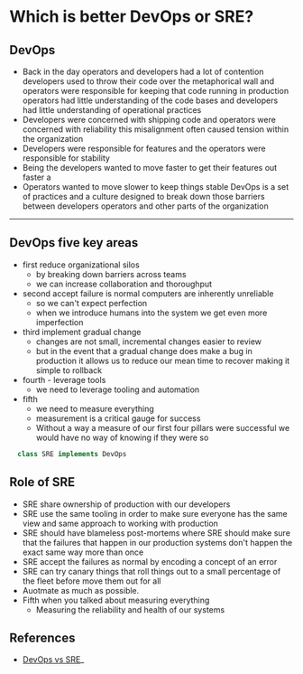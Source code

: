 # Which is better DevOps or SRE?
## DevOps 
* Back in the day operators and developers had a lot of contention developers used to throw their code over the metaphorical wall and operators were responsible for keeping that code running in production operators had little understanding of the code bases and developers had little understanding of operational practices
* Developers were concerned with shipping code and operators were concerned with reliability this misalignment often caused tension within the organization
* Developers were responsible for features and the operators were responsible for stability 
* Being the developers wanted to move faster to get their features out faster a
* Operators wanted to move slower to keep things stable DevOps is a set of practices and a culture designed to break down those barriers between developers operators and other parts of the organization
----
## DevOps five key areas
* first reduce organizational silos
  * by breaking down barriers across teams
  * we can increase collaboration and thoroughput 
* second accept failure is normal computers are inherently unreliable 
  * so we can't expect perfection 
  * when we introduce humans into the system we get even more imperfection 
* third  implement gradual change 
  * changes are not small, incremental changes easier to review 
  * but in the event that a gradual change does make a bug in production it allows us to reduce our mean time to recover making it simple to rollback 
* fourth - leverage tools
  * we need to leverage tooling and automation 
* fifth 
  * we need to measure everything
  * measurement is a critical gauge for success 
  * Without a way a measure of our first four pillars were successful we would have no way of knowing if they were so
```java
  class SRE implements DevOps
```

## Role of SRE
* SRE share ownership of production with our developers 
* SRE  use the same tooling in order to make sure everyone has the same view and same approach to working with production
* SRE should have blameless post-mortems where SRE should make sure that the failures that happen in our production systems don't happen the exact same way  more than once 
* SRE accept the failures as normal by encoding a concept of an error
* SRE can try canary things that roll things out to a small percentage of the fleet before move them out for all
* Auotmate as much as possible.
* Fifth when you talked about measuring everything 
  * Measuring the reliability and health of our systems 

## References
* [DevOps vs SRE](https://www.youtube.com/watch?time_continue=297&v=uTEL8Ff1Zvk)_  